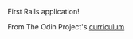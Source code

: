 First Rails application!

From The Odin Project's [curriculum](http://www.theodinproject.com/courses/web-development-101/lessons/html-css)